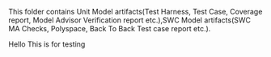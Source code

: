This folder contains Unit Model artifacts(Test Harness, Test Case, Coverage report, Model Advisor Verification report etc.),SWC Model artifacts(SWC MA Checks, Polyspace, Back To Back Test case report etc.).




Hello This is for testing
